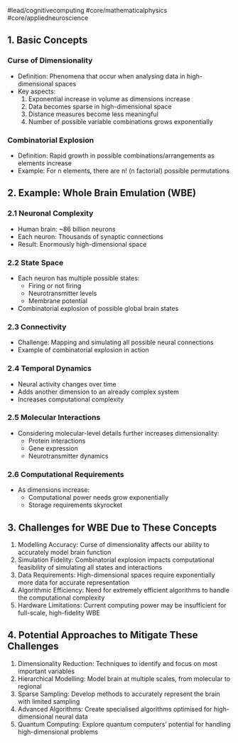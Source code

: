 #lead/cognitivecomputing #core/mathematicalphysics #core/appliedneuroscience

## 1. Basic Concepts

### Curse of Dimensionality

- Definition: Phenomena that occur when analysing data in high-dimensional spaces
- Key aspects:
  1. Exponential increase in volume as dimensions increase
  2. Data becomes sparse in high-dimensional space
  3. Distance measures become less meaningful
  4. Number of possible variable combinations grows exponentially

### Combinatorial Explosion

- Definition: Rapid growth in possible combinations/arrangements as elements increase
- Example: For n elements, there are n! (n factorial) possible permutations

## 2. Example: Whole Brain Emulation (WBE)

### 2.1 Neuronal Complexity

- Human brain: ~86 billion neurons
- Each neuron: Thousands of synaptic connections
- Result: Enormously high-dimensional space

### 2.2 State Space

- Each neuron has multiple possible states:
  - Firing or not firing
  - Neurotransmitter levels
  - Membrane potential
- Combinatorial explosion of possible global brain states

### 2.3 Connectivity

- Challenge: Mapping and simulating all possible neural connections
- Example of combinatorial explosion in action

### 2.4 Temporal Dynamics

- Neural activity changes over time
- Adds another dimension to an already complex system
- Increases computational complexity

### 2.5 Molecular Interactions

- Considering molecular-level details further increases dimensionality:
  - Protein interactions
  - Gene expression
  - Neurotransmitter dynamics

### 2.6 Computational Requirements

- As dimensions increase:
  - Computational power needs grow exponentially
  - Storage requirements skyrocket

## 3. Challenges for WBE Due to These Concepts

1. Modelling Accuracy: Curse of dimensionality affects our ability to accurately model brain function
2. Simulation Fidelity: Combinatorial explosion impacts computational feasibility of simulating all states and interactions
3. Data Requirements: High-dimensional spaces require exponentially more data for accurate representation
4. Algorithmic Efficiency: Need for extremely efficient algorithms to handle the computational complexity
5. Hardware Limitations: Current computing power may be insufficient for full-scale, high-fidelity WBE

## 4. Potential Approaches to Mitigate These Challenges

1. Dimensionality Reduction: Techniques to identify and focus on most important variables
2. Hierarchical Modelling: Model brain at multiple scales, from molecular to regional
3. Sparse Sampling: Develop methods to accurately represent the brain with limited sampling
4. Advanced Algorithms: Create specialised algorithms optimised for high-dimensional neural data
5. Quantum Computing: Explore quantum computers’ potential for handling high-dimensional problems
